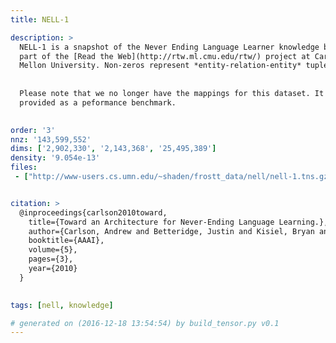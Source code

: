 ```yaml
---
title: NELL-1

description: >
  NELL-1 is a snapshot of the Never Ending Language Learner knowledge base,
  part of the [Read the Web](http://rtw.ml.cmu.edu/rtw/) project at Carnegie
  Mellon University. Non-zeros represent *entity-relation-entity* tuples.
  
  
  Please note that we no longer have the mappings for this dataset. It is
  provided as a peformance benchmark.
  

order: '3'
nnz: '143,599,552'
dims: ['2,902,330', '2,143,368', '25,495,389']
density: '9.054e-13'
files:
 - ["http://www-users.cs.umn.edu/~shaden/frostt_data/nell/nell-1.tns.gz", NELL-1 tensor]


citation: >
  @inproceedings{carlson2010toward,
  	title={Toward an Architecture for Never-Ending Language Learning.},
  	author={Carlson, Andrew and Betteridge, Justin and Kisiel, Bryan and Settles, Burr and Hruschka Jr, Estevam R and Mitchell, Tom M},
  	booktitle={AAAI},
  	volume={5},
  	pages={3},
  	year={2010}
  }
  

tags: [nell, knowledge]

# generated on (2016-12-18 13:54:54) by build_tensor.py v0.1
---
```

